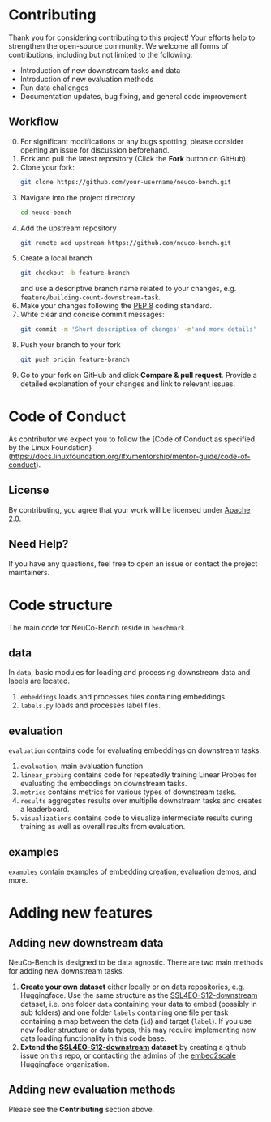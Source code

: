 # Contributing 

Thank you for considering contributing to this project! Your efforts help to strengthen the open-source community. We welcome all forms of contributions, including but not limited to the following:

- Introduction of new downstream tasks and data
- Introduction of new evaluation methods
- Run data challenges
- Documentation updates, bug fixing, and general code improvement

## Workflow

0. For significant modifications or any bugs spotting, please consider opening an issue for discussion beforehand.
1. Fork and pull the latest repository (Click the **Fork** button on GitHub).
2. Clone your fork:
   ```sh
   git clone https://github.com/your-username/neuco-bench.git
   ```
3. Navigate into the project directory
   ```sh
   cd neuco-bench
   ```
4. Add the upstream repository
   ```sh
   git remote add upstream https://github.com/neuco-bench.git
   ```
5. Create a local branch
   ```sh
   git checkout -b feature-branch
   ```
   and use a descriptive branch name related to your changes, e.g. `feature/building-count-downstream-task`.
6. Make your changes following the [PEP 8](https://peps.python.org/pep-0008) coding standard.
7. Write clear and concise commit messages:
   ```sh
   git commit -m 'Short description of changes' -m'and more details'
   ```
8. Push your branch to your fork
   ```sh
   git push origin feature-branch  
   ```
9. Go to your fork on GitHub and click **Compare & pull request**. Provide a detailed explanation of your changes and link to relevant issues.


# Code of Conduct
As contributor we expect you to follow the [Code of Conduct as specified by the Linux Foundation}(https://docs.linuxfoundation.org/lfx/mentorship/mentor-guide/code-of-conduct).

## License
By contributing, you agree that your work will be licensed under [Apache 2.0](https://www.apache.org/licenses/LICENSE-2.0.html).

## Need Help?
If you have any questions, feel free to open an issue or contact the project maintainers.


# Code structure 

The main code for NeuCo-Bench reside in `benchmark`.

## data

In `data`, basic modules for loading and processing downstream data and labels are located.

1. `embeddings` loads and processes files containing embeddings.
2. `labels.py` loads and processes label files.

## evaluation

`evaluation` contains code for evaluating embeddings on downstream tasks.

1. `evaluation`, main evaluation function
2. `linear_probing` contains code for repeatedly training Linear Probes for evaluating the embeddings on downstream tasks.
3. `metrics` contains metrics for various types of downstream tasks.
4. `results` aggregates results over multiplle downstream tasks and creates a leaderboard.
5. `visualizations` contains code to visualize intermediate results during training as well as overall results from evaluation.

## examples

`examples` contain examples of embedding creation, evaluation demos, and more.


# Adding new features

## Adding new downstream data

NeuCo-Bench is designed to be data agnostic. There are two main methods for adding new downstream tasks.

1. **Create your own dataset** either locally or on data repositories, e.g. Huggingface. Use the same structure as the [SSL4EO-S12-downstream](https://huggingface.co/datasets/embed2scale/SSL4EO-S12-downstream) dataset, i.e. one folder `data` containing your data to embed (possibly in sub folders) and one folder `labels` containing one file per task containing a map between the data (`id`) and target (`label`). If you use new fodler structure or data types, this may require implementing new data loading functionality in this code base.
2. **Extend the [SSL4EO-S12-downstream](https://huggingface.co/datasets/embed2scale/SSL4EO-S12-downstream) dataset** by creating a github issue on this repo, or contacting the admins of the [embed2scale](https://huggingface.co/embed2scale) Huggingface organization.

## Adding new evaluation methods

Please see the **Contributing** section above.
